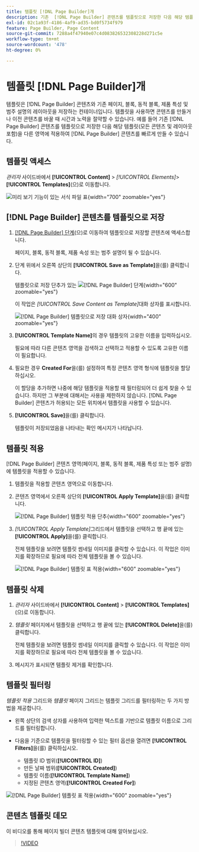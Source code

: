 ```yaml
---
title: 템플릿 [!DNL Page Builder]개
description: 기존  [!DNL Page Builder] 콘텐츠를 템플릿으로 저장한 다음 해당 템플릿을 다른 영역에 적용하는 방법에 대해 알아봅니다.
exl-id: 02c1a93f-4186-4af9-ad35-bd0f5734f979
feature: Page Builder, Page Content
source-git-commit: 7288a4f47940e07c4d083826532308228d271c5e
workflow-type: tm+mt
source-wordcount: '478'
ht-degree: 0%

---
```


# 템플릿 [!DNL Page Builder]개

템플릿은 [!DNL Page Builder] 콘텐츠와 기존 페이지, 블록, 동적 블록, 제품 특성 및 범주 설명의 레이아웃을 저장하는 컨테이너입니다. 템플릿을 사용하면 콘텐츠를 만들거나 이전 콘텐츠를 바꿀 때 시간과 노력을 절약할 수 있습니다. 예를 들어 기존 [!DNL Page Builder] 콘텐츠를 템플릿으로 저장한 다음 해당 템플릿(모든 콘텐츠 및 레이아웃 포함)을 다른 영역에 적용하여 [!DNL Page Builder] 콘텐츠를 빠르게 만들 수 있습니다.

## 템플릿 액세스

_관리자_ 사이드바에서 **[!UICONTROL Content]** > _[!UICONTROL Elements]_>**[!UICONTROL Templates]**(으)로 이동합니다.

![미리 보기 기능이 있는 서식 파일 표](./assets/templates-list.png){width="700" zoomable="yes"}

## [!DNL Page Builder] 콘텐츠를 템플릿으로 저장

1. [[!DNL Page Builder] 단계](workspace.md#stage)(으)로 이동하여 템플릿으로 저장할 콘텐츠에 액세스합니다.

   페이지, 블록, 동적 블록, 제품 속성 또는 범주 설명이 될 수 있습니다.

1. 단계 위에서 오른쪽 상단의 **[!UICONTROL Save as Template]**&#x200B;을(를) 클릭합니다.

   템플릿으로 저장 단추가 있는 ![[!DNL Page Builder] 단계](./assets/pb-templates-saveastemplate-button.png){width="600" zoomable="yes"}

   이 작업은 _[!UICONTROL Save Content as Template]_&#x200B;대화 상자를 표시합니다.

   ![[!DNL Page Builder] 템플릿으로 저장 대화 상자](./assets/pb-templates-save-dialog.png){width="400" zoomable="yes"}

1. **[!UICONTROL Template Name]**&#x200B;의 경우 템플릿의 고유한 이름을 입력하십시오.

   필요에 따라 다른 콘텐츠 영역을 검색하고 선택하고 적용할 수 있도록 고유한 이름이 필요합니다.

1. 필요한 경우 **Created For**&#x200B;을(를) 설정하여 특정 콘텐츠 영역 형식에 템플릿을 할당하십시오.

   이 할당을 추가하면 나중에 해당 템플릿을 적용할 때 필터링되어 더 쉽게 찾을 수 있습니다. 하지만 그 부분에 대해서는 사용을 제한하지 않습니다. [!DNL Page Builder] 콘텐츠가 허용되는 모든 위치에서 템플릿을 사용할 수 있습니다.

1. **[!UICONTROL Save]**&#x200B;을(를) 클릭합니다.

   템플릿이 저장되었음을 나타내는 확인 메시지가 나타납니다.

## 템플릿 적용

[!DNL Page Builder] 콘텐츠 영역(페이지, 블록, 동적 블록, 제품 특성 또는 범주 설명)에 템플릿을 적용할 수 있습니다.

1. 템플릿을 적용할 콘텐츠 영역으로 이동합니다.

1. 콘텐츠 영역에서 오른쪽 상단의 **[!UICONTROL Apply Template]**&#x200B;을(를) 클릭합니다.

   ![[!DNL Page Builder] 템플릿 적용 단추](./assets/pb-templates-applytemplate-button.png){width="600" zoomable="yes"}

1. _[!UICONTROL Apply Template]_&#x200B;그리드에서 템플릿을 선택하고 행 끝에 있는&#x200B;**[!UICONTROL Apply]**&#x200B;을(를) 클릭합니다.

   전체 템플릿을 보려면 템플릿 썸네일 이미지를 클릭할 수 있습니다. 이 작업은 이미지를 확장하므로 필요에 따라 전체 템플릿을 볼 수 있습니다.

   ![[!DNL Page Builder] 템플릿 표 적용](./assets/pb-templates-apply-slideout-nofilters.png){width="600" zoomable="yes"}

## 템플릿 삭제

1. _관리자_ 사이드바에서 **[!UICONTROL Content]** > **[!UICONTROL Templates]**(으)로 이동합니다.

1. _템플릿_ 페이지에서 템플릿을 선택하고 행 끝에 있는 **[!UICONTROL Delete]**&#x200B;을(를) 클릭합니다.

   전체 템플릿을 보려면 템플릿 썸네일 이미지를 클릭할 수 있습니다. 이 작업은 이미지를 확장하므로 필요에 따라 전체 템플릿을 볼 수 있습니다.

1. 메시지가 표시되면 템플릿 제거를 확인합니다.

## 템플릿 필터링

_템플릿 적용_ 그리드와 _템플릿_ 페이지 그리드는 템플릿 그리드를 필터링하는 두 가지 방법을 제공합니다.

- 왼쪽 상단의 검색 상자를 사용하여 입력한 텍스트를 기반으로 템플릿 이름으로 그리드를 필터링합니다.

- 다음을 기준으로 템플릿을 필터링할 수 있는 필터 옵션을 열려면 **[!UICONTROL Filters]**&#x200B;을(를) 클릭하십시오.

   - 템플릿 ID 범위(**[!UICONTROL ID]**)
   - 만든 날짜 범위(**[!UICONTROL Created]**)
   - 템플릿 이름(**[!UICONTROL Template Name]**)
   - 지정된 콘텐츠 영역(**[!UICONTROL Created For]**)

![[!DNL Page Builder] 템플릿 표 적용](./assets/pb-templates-apply-slideout-withfilters.png){width="600" zoomable="yes"}

## 콘텐츠 템플릿 데모

이 비디오를 통해 페이지 빌더 콘텐츠 템플릿에 대해 알아보십시오.

>[!VIDEO](https://video.tv.adobe.com/v/3410845?quality=12&learn=on&captions=kor)
